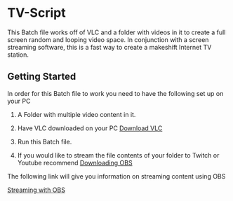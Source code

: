 # TV-Script
This Batch file works off of VLC and a folder with videos in it to create a full screen random and looping video space. In conjunction with a screen streaming software, this is a fast way to create a makeshift Internet TV station. 
## Getting Started
In order for this Batch file to work you need to have the following set up on your PC
1. A Folder with multiple video content in it.
2. Have VLC downloaded on your PC 
[Download VLC](https://www.videolan.org/vlc/download-windows.html)

3. Run this Batch file. 

4. If you would like to stream the file contents of your folder to Twitch or Youtube recommend 
[Downloading OBS](https://obsproject.com/download)

The following link will give you information on streaming content using OBS

[Streaming with OBS](https://www.windowscentral.com/beginners-guide-obs)
